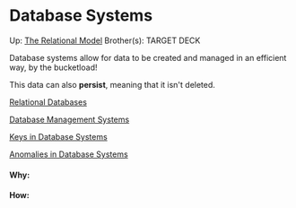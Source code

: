 # Database Systems

Up: [The Relational Model](the_relational_model)
Brother(s):
TARGET DECK

Database systems allow for data to be created and managed in an efficient way, by the bucketload!

This data can also **persist**, meaning that it isn't deleted.

[Relational Databases](relational_databases)

[Database Management Systems](database_management_systems)

[Keys in Database Systems](keys_in_database_systems)

[Anomalies in Database Systems](anomalies_in_database_systems)





























#### Why:
#### How:









